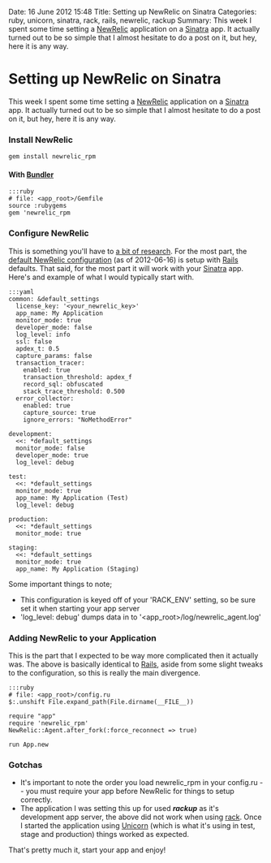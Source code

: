 Date: 16 June 2012 15:48
Title: Setting up NewRelic on Sinatra
Categories: ruby, unicorn, sinatra, rack, rails, newrelic, rackup
Summary: This week I spent some time setting a [NewRelic](http://newrelic.com/) application on a [Sinatra](/tag/sinatra) app. It actually turned out to be so simple that I almost hesitate to do a post on it, but hey, here it is any way.


# Setting up NewRelic on Sinatra

This week I spent some time setting a [NewRelic](http://newrelic.com/) application on a [Sinatra](/tag/sinatra) app. It actually turned out to be so simple that I almost hesitate to do a post on it, but hey, here it is any way.

### Install NewRelic

    gem install newrelic_rpm

#### With [Bundler](/tag/bundler)

    :::ruby
    # file: <app_root>/Gemfile
    source :rubygems
    gem 'newrelic_rpm

### Configure NewRelic

This is something you'll have to [a bit of research](https://newrelic.com/docs/ruby/ruby-agent-configuration). For the most part, the [default NewRelic configuration](https://gist.github.com/2942312) (as of 2012-06-16) is setup with [Rails](/tag/rails) defaults. That said, for the most part it will work with your [Sinatra](/tag/sinatra) app. Here's and example of what I would typically start with.


    :::yaml
    common: &default_settings
      license_key: '<your_newrelic_key>'
      app_name: My Application
      monitor_mode: true
      developer_mode: false
      log_level: info
      ssl: false
      apdex_t: 0.5
      capture_params: false
      transaction_tracer:
        enabled: true
        transaction_threshold: apdex_f
        record_sql: obfuscated
        stack_trace_threshold: 0.500
      error_collector:
        enabled: true
        capture_source: true    
        ignore_errors: "NoMethodError"

    development:
      <<: *default_settings
      monitor_mode: false
      developer_mode: true
      log_level: debug

    test:
      <<: *default_settings
      monitor_mode: true
      app_name: My Application (Test)
      log_level: debug

    production:
      <<: *default_settings
      monitor_mode: true

    staging:
      <<: *default_settings
      monitor_mode: true
      app_name: My Application (Staging)


Some important things to note; 

* This configuration is keyed off of your 'RACK_ENV' setting, so be sure set it when starting your app server
* 'log\_level: debug' dumps data in to '\<app\_root\>/log/newrelic_agent.log'

### Adding NewRelic to your Application

This is the part that I expected to be way more complicated then it actually was. The above is basically identical to [Rails](/tag/rails), aside from some slight tweaks to the configuration, so this is really the main divergence.


    :::ruby
    # file: <app_root>/config.ru
    $:.unshift File.expand_path(File.dirname(__FILE__))
    
    require "app"
    require 'newrelic_rpm'
    NewRelic::Agent.after_fork(:force_reconnect => true)
    
    run App.new


### Gotchas

* It's important to note the order you load newrelic_rpm in your config.ru -- you must require your app before NewRelic for things to setup correctly.
* The application I was setting this up for used _**rackup**_ as it's development app server, the above did not work when using [rack](/tag/rack). Once I started the application using [Unicorn](/tag/unicorn) (which is what it's using in test, stage and production) things worked as expected.



That's pretty much it, start your app and enjoy! 
